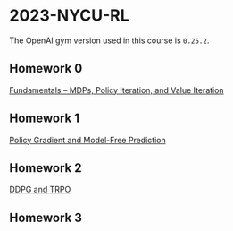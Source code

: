 # 2023-NYCU-RL

The OpenAI gym version used in this course is `0.25.2`.

## Homework 0

[Fundamentals – MDPs, Policy Iteration, and Value Iteration](./Homework%200/README.md)

## Homework 1

[Policy Gradient and Model-Free Prediction](./Homework%201/README.md)

## Homework 2

[DDPG and TRPO](./Homework%202/README.md)

## Homework 3
